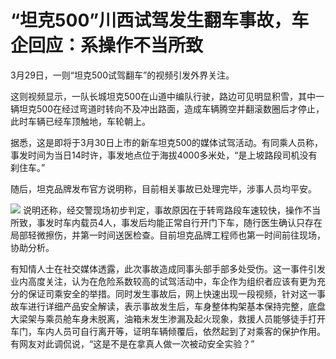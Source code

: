 # “坦克500”川西试驾发生翻车事故，车企回应：系操作不当所致

3月29日，一则“坦克500试驾翻车”的视频引发外界关注。

这则视频显示，一队长城坦克500在山道中编队行驶，路边可见明显积雪，其中一辆坦克500在经过弯道时转向不及冲出路面，造成车辆腾空并翻滚数圈后才停止，此时车辆已经车顶触地，车轮朝上。

据悉，这是即将于3月30日上市的新车坦克500的媒体试驾活动。有同乘人员称，事发时间为当日14时许，事发地点位于海拔4000多米处，“是上坡路段司机没有刹住车。”

随后，坦克品牌发布官方说明称，目前相关事故已处理完毕，涉事人员均平安。

![](https://inews.gtimg.com/news_bt/OEJC72XSzpBDvE_pMvFOT9Kzoka0v5CntbomBob-HOHOwAA/1000)
说明还称，经交警现场初步判定，事故原因在于转弯路段车速较快，操作不当所致，事发时车内载员4人，事发后均能正常自行开门下车，随行医生确认只存在局部轻微擦伤，并第一时间送医检查。目前坦克品牌工程师也第一时间前往现场，协助分析。

有知情人士在社交媒体透露，此次事故造成同事头部手部多处受伤。这一事件引发业内高度关注，认为在危险系数较高的试驾活动中，车企作为组织者应该有更为充分的保证司乘安全的举措。同时发生事故后，网上快速出现一段视频，针对这一事故车进行详细产品安全解读，表示事故发生后，车身整体构架基本保持完整，底盘大梁架与乘员舱车身未脱离，油箱未发生渗漏及起火现象，救援人员能够徒手打开车门，车内人员可自行离开等，证明车辆倾覆后，依然起到了对乘客的保护作用。有网友对此调侃说，“这是不是在拿真人做一次被动安全实验？”

